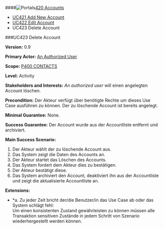 ####![Portals](https://raw.github.com/massiveart/sulu-docs/master/use-cases/images/package-contacts.png)[420 Accounts](https://github.com/massiveart/sulu-docs/tree/master/use-cases/p400/p420 "420 Accounts")

* [UC421 Add New Account](https://github.com/massiveart/sulu-docs/tree/master/use-cases/p400/p420/UC421.md "UC421 Add New Account")
* [UC422 Edit Account](https://github.com/massiveart/sulu-docs/tree/master/use-cases/p400/p420/UC422.md "UC422 Edit Account")
* UC423 Delete Account

###UC423 Delete Account

**Version:** 0.9
 
**Primary Actor:** [An Authorized User](https://github.com/massiveart/sulu-docs/tree/master/use-cases/actors.md "Actors") 

**Scope:** [P400 CONTACTS](https://github.com/massiveart/sulu-docs/tree/master/use-cases/p400-contacts "400 CONTACTS")

**Level:** Activity

**Stakeholders and Interests:** *An authorized user* will einen angelegten Account löschen.

**Precondition:** Der Akteur verfügt über benötigte Rechte um dieses Use Case ausführen zu können. Der zu löschende Account ist bereits angelegt.

**Minimal Guarantee:** None.

**Success Guarantee:** Der Account wurde aus der Accountliste entfernt und archiviert.

**Main Success Scenario:** 

1. Der Akteur wählt der zu löschende Account aus.
2. Das System zeigt die Daten des Accounts an.
3. Der Akteur startet das Löschen des Accounts.
4. Das System fordert dem Akteur dies zu bestätigen.
5. Der Akteur bestätigt diese.
6. Das System archiviert den Account, deaktiviert ihn aus der Accountliste und zeigt die aktualisierte Accountliste an.
 
**Extensions:**
* *a. Zu jeder Zeit bricht der/die Benutzer/in das Use Case ab oder das System schlägt fehl:	
Um einen konsistenten Zustand gewährleisten zu können müssen alle Transaktion sensitiven Zustände in jedem Schritt von Szenario wiederhergestellt werden können.
